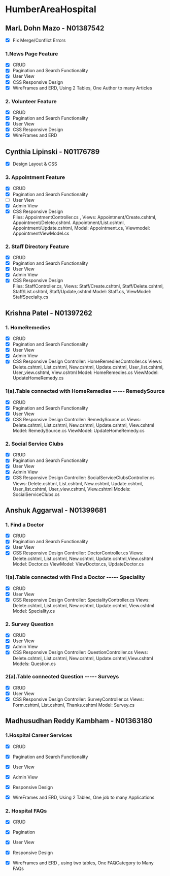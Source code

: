 # HumberAreaHospital
## MarL Dohn Mazo - N01387542
  - [x] Fix Merge/Conflict Errors
### 1.News Page Feature
  - [x] CRUD 
  - [x] Pagination and Search Functionality
  - [x] User View
  - [x] CSS Responsive Design 
  - [x] WireFrames and ERD, Using 2 Tables, One Author to many Articles
### 2. Volunteer Feature
  - [x] CRUD 
  - [x] Pagination and Search Functionality
  - [x] User View 
  - [x] CSS Responsive Design 
  - [x] WireFrames and ERD
## Cynthia Lipinski - N01176789   
 - [x] Design Layout & CSS
### 3. Appointment Feature
  - [x] CRUD 
  - [x] Pagination and Search Functionality
  - [ ] User View 
  - [x] Admin View
  - [x] CSS Responsive Design     
  Files: AppointmentController.cs , Views: Appointment/Create.cshtml, Appointment/Delete.cshtml. Appointment/List.cshtml, Appointment/Update.cshtml, Model: Appointment.cs, Viewmodel: AppointmentViewModel.cs
### 2. Staff Directory Feature
  - [x] CRUD 
  - [x] Pagination and Search Functionality
  - [x] User View 
  - [x] Admin View
  - [x] CSS Responsive Design    
  Files: StaffController.cs, Views: Staff/Create.cshtml, Staff/Delete.cshtml, Staff/List.cshtml, Staff/Update,cshtml Model: Staff.cs, ViewModel: StaffSpecialty.cs

## Krishna Patel - N01397262
### 1. HomeRemedies
  - [x] CRUD 
  - [x] Pagination and Search Functionality
  - [x] User View 
  - [x] Admin View 
  - [x] CSS Responsive Design
Controller:  HomeRemediesController.cs
Views:  Delete.cshtml, List.cshtml, New.cshtml, Update.cshtml, User_list.cshtml, User_view.cshtml, View.cshtml
Model:  HomeRemedies.cs
ViewModel: UpdateHomeRemedy.cs

### 1(a).Table connected with HomeRemedies ----- RemedySource
  - [x] CRUD 
  - [x] Pagination and Search Functionality 
  - [x] User View 
  - [x] CSS Responsive Design
Controller:  RemedySource.cs
Views:  Delete.cshtml, List.cshtml, New.cshtml, Update.cshtml, View.cshtml
Model:  RemedySource.cs
 ViewModel: UpdateHomeRemedy.cs

### 2. Social Service Clubs
  - [x] CRUD 
  - [x] Pagination and Search Functionality
  - [x] User View 
  - [x] Admin View 
  - [x] CSS Responsive Design
Controller:  SocialServiceClubsController.cs
Views:  Delete.cshtml, List.cshtml, New.cshtml, Update.cshtml, User_list.cshtml, User_view.cshtml, View.cshtml
Models:  SocialServiceClubs.cs

## Anshuk Aggarwal - N01399681
### 1. Find a Doctor
  - [x] CRUD 
  - [x] Pagination and Search Functionality
  - [x] User View 
  - [x] CSS Responsive Design
Controller:  DoctorController.cs
Views:  Delete.cshtml, List.cshtml, New.cshtml, Update.cshtml,View.cshtml
Model:  Doctor.cs
ViewModel: ViewDoctor.cs, UpdateDoctor.cs

### 1(a).Table connected with Find a Doctor ----- Speciality
  - [x] CRUD
  - [x] User View 
  - [x] CSS Responsive Design
Controller:  SpecialityController.cs
Views:  Delete.cshtml, List.cshtml, New.cshtml, Update.cshtml, View.cshtml
Model:  Speciality.cs

### 2. Survey Question
  - [x] CRUD 
  - [x] User View 
  - [x] Admin View 
  - [x] CSS Responsive Design
Controller:  QuestionController.cs
Views:  Delete.cshtml, List.cshtml, New.cshtml, Update.cshtml,View.cshtml
Models:  Question.cs

### 2(a).Table connected Question ----- Surveys
  - [x] CRUD
  - [x] User View 
  - [x] CSS Responsive Design
Controller:  SurveyController.cs
Views:  Form.cshtml, List.cshtml, Thanks.cshtml
Model:  Survey.cs

## Madhusudhan Reddy Kambham - N01363180
### 1.Hospital Career Services
  - [x] CRUD 
  - [x] Pagination and Search Functionality
  - [x] User View
  - [x] Admin View
  - [x] Responsive Design 
  - [x] WireFrames and ERD, Using 2 Tables, One job to many Applications
  
  
 ### 2. Hospital FAQs
  - [x] CRUD 
  - [x] Pagination 
  - [x] User View 
  - [x] Responsive Design 
  - [x] WireFrames and ERD , using two tables, One FAQCategory to Many FAQs
  
  
